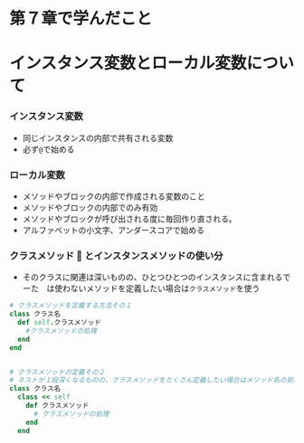 # 第７章で学んだこと

# インスタンス変数とローカル変数について

### インスタンス変数

- 同じインスタンスの内部で共有される変数
- 必ず`@`で始める

### ローカル変数

- メソッドやブロックの内部で作成される変数のこと
- メソッドやブロックの内部でのみ有効
- メソッドやブロックが呼び出される度に毎回作り直される。
- アルファベットの小文字、アンダースコアで始める

### クラスメソッド  とインスタンスメソッドの使い分

- そのクラスに関連は深いものの、ひとつひとつのインスタンスに含まれるでーた　は使わないメソッドを定義したい場合は`クラスメソッド`を使う

```Ruby
# クラスメソッドを定義する方法その１
class クラス名
  def self.クラスメソッド
    #クラスメソッドの処理
  end
end


# クラスメソッドの定義その２
# ネストが１段深くなるものの、クラスメソッドをたくさん定義したい場合はメソッド名の前に毎回self.を付けずに済む
class クラス名
  class << self
    def クラスメソッド
      # クラスメソッドの処理
    end
  end


```
